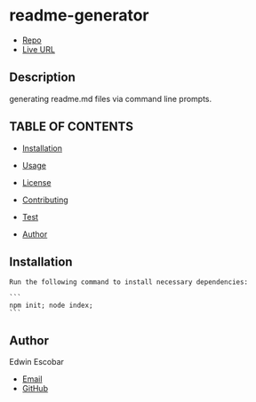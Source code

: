 
  # readme-generator
  * [Repo](https://github.com/escowin/readme-generator)
  * [Live URL](https://github.com/escowinart/readme-generator)
  
  ## Description
  generating readme.md files via command line prompts.
  
  ## TABLE OF CONTENTS
    
  * [Installation](#installtion)

    
  * [Usage](#usage)

    
  * [License](#license)

    
  * [Contributing](#contributing)

    
  * [Test](#test)

  * [Author](#author)
  
  ## Installation

    Run the following command to install necessary dependencies:

    ```
    npm init; node index;
    ```
    
  
  
  
  
  ## Author
  Edwin Escobar
  * [Email](mailto:edwin@escowinart.com)
  * [GitHub](https://github.com/escowin)
